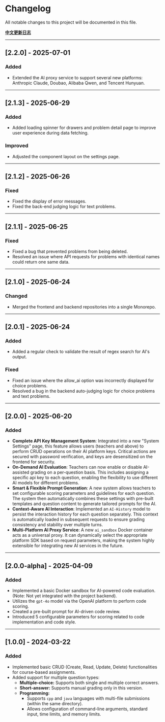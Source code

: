 # Changelog

All notable changes to this project will be documented in this file.

**[中文更新日志](./CHANGELOG.zh-CN.md)**

---

## [2.2.0] - 2025-07-01

### Added
- Extended the AI proxy service to support several new platforms: Anthropic Claude, Doubao, Alibaba Qwen, and Tencent Hunyuan.

---

## [2.1.3] - 2025-06-29

### Added
- Added loading spinner for drawers and problem detail page to improve user experience during data fetching.

### Improved
- Adjusted the component layout on the settings page.

---

## [2.1.2] - 2025-06-26

### Fixed
- Fixed the display of error messages.
- Fixed the back-end judging logic for text problems.

---

## [2.1.1] - 2025-06-25

### Fixed
- Fixed a bug that prevented problems from being deleted.
- Resolved an issue where API requests for problems with identical names could return one same data.

---

## [2.1.0] - 2025-06-24

### Changed

- Merged the frontend and backend repositories into a single Monorepo.

---

## [2.0.1] - 2025-06-24

### Added
- Added a regular check to validate the result of regex search for AI's output.

### Fixed
- Fixed an issue where the allow_ai option was incorrectly displayed for choice problems.
- Resolved a bug in the backend auto-judging logic for choice problems and text problems.

---

## [2.0.0] - 2025-06-20

### Added
- **Complete API Key Management System**: Integrated into a new "System Settings" page, this feature allows users (teachers and above) to perform CRUD operations on their AI platform keys. Critical actions are secured with password verification, and keys are desensitized on the frontend for security.
- **On-Demand AI Evaluation**: Teachers can now enable or disable AI-assisted grading on a per-question basis. This includes assigning a specific api key to each question, enabling the flexibility to use different AI models for different problems.
- **Smart & Flexible Prompt Generation**: A new system allows teachers to set configurable scoring parameters and guidelines for each question. The system then automatically combines these settings with pre-built templates and question content to generate tailored prompts for the AI.
- **Context-Aware AI Interaction**: Implemented an `AI-History` model to persist the interaction history for each question separately. This context is automatically loaded in subsequent requests to ensure grading consistency and stability over multiple turns.
- **Multi-Platform AI Proxy Service**: A new `ai_sandbox` Docker container acts as a universal proxy. It can dynamically select the appropriate platform SDK based on request parameters, making the system highly extensible for integrating new AI services in the future.

---

## [2.0.0-alpha] - 2025-04-09

### Added
- Implemented a basic Docker sandbox for AI-powered code evaluation. (Note: Not yet integrated with the project backend).
- Utilizes the `gpt-4o` model via the OpenAI platform to perform code scoring.
- Created a pre-built prompt for AI-driven code review.
- Introduced 5 configurable parameters for scoring related to code implementation and code style.


---

## [1.0.0] - 2024-03-22

### Added
- Implemented basic CRUD (Create, Read, Update, Delete) functionalities for course-based assignments.
- Added support for multiple question types:
    - **Multiple-choice:** Supports both single and multiple correct answers.
    - **Short-answer:** Supports manual grading only in this version.
    - **Programming:**
        - Supports `cpp` and `java` languages with multi-file submissions (within the same directory).
        - Allows configuration of command-line arguments, standard input, time limits, and memory limits.

